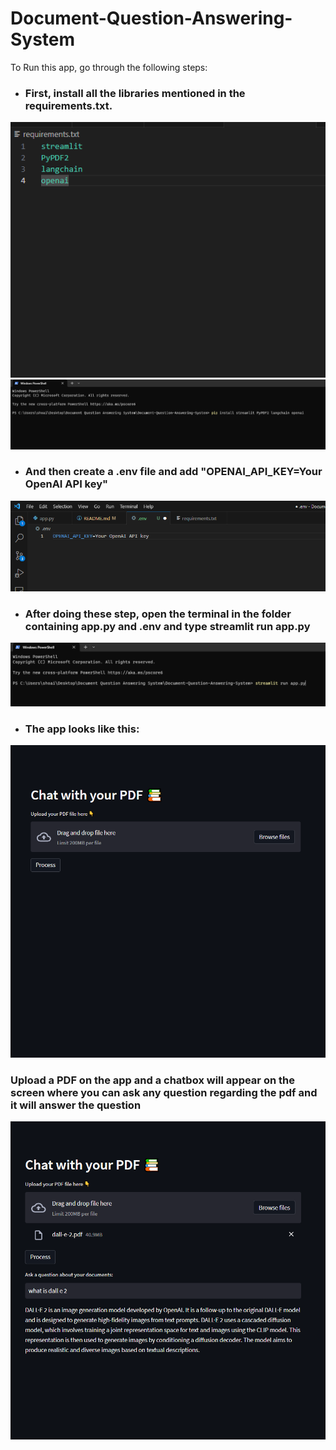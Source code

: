 # Document-Question-Answering-System
To Run this app, go through the following steps:

- ### First, install all the libraries mentioned in the requirements.txt.

![Alt text](<Screenshot (172).png>) ![Alt text](<Screenshot (173).png>)


- ### And then create a .env file and add "OPENAI_API_KEY=Your OpenAI API key"
![Alt text](<Screenshot (174).png>)


- ### After doing these step, open the terminal in the folder containing app.py and .env and type streamlit run app.py
![Alt text](<Screenshot (175).png>)






* ### The app looks like this:
![Alt text](<Screenshot (176).png>)

### Upload a PDF on the app and a chatbox will appear on the screen where you can ask any question regarding the pdf and it will answer the question
![Alt text](<Screenshot (179).png>)